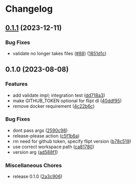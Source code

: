 # Changelog

## [0.1.1](https://github.com/flipt-io/validate-action/compare/v0.1.0...v0.1.1) (2023-12-11)


### Bug Fixes

* validate no longer takes files ([#88](https://github.com/flipt-io/validate-action/issues/88)) ([1851d1c](https://github.com/flipt-io/validate-action/commit/1851d1c6288012b8069435de0db076145af96f00))

## 0.1.0 (2023-08-08)


### Features

* add validate impl; integration test ([dd718a3](https://github.com/flipt-io/validate-action/commit/dd718a358601f0b3cf3439c1d00606ade45856c7))
* make GITHUB_TOKEN optional for flipt dl ([40ddf95](https://github.com/flipt-io/validate-action/commit/40ddf959cf285fc1a4c1c37c1f855afa5408a61e))
* remove docker requirement ([4c22b6c](https://github.com/flipt-io/validate-action/commit/4c22b6cef03ace159c3b7b8027aabb60125e680d))


### Bug Fixes

* dont pass args ([2590c98](https://github.com/flipt-io/validate-action/commit/2590c9824c39fe4cdcc5271a780cdbfe77a996ff))
* release-please action ([c5f1b6a](https://github.com/flipt-io/validate-action/commit/c5f1b6aee543245d2aedb6781fd02c656a7d3e26))
* rm need for github token, specify flipt version ([b78c519](https://github.com/flipt-io/validate-action/commit/b78c51979656c95c0efd175633e9d5a14c48ee43))
* use correct workspace path ([ca81780](https://github.com/flipt-io/validate-action/commit/ca81780091ccac5388fc55b14e70dffeab8a996f))
* version arg ([ad588f1](https://github.com/flipt-io/validate-action/commit/ad588f15d859ed6884b6596d847691909ce90cb4))


### Miscellaneous Chores

* release 0.1.0 ([2a3c906](https://github.com/flipt-io/validate-action/commit/2a3c906639a40a3c25aeb5193bd51f690c973184))
